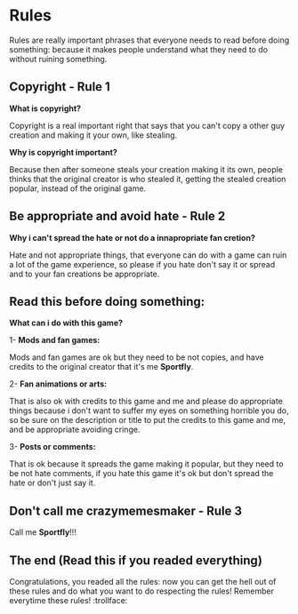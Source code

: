 # Rules 

Rules are really important phrases that everyone needs to read before doing something: because it makes people understand what they need to do without ruining something.

## Copyright - Rule 1

**What is copyright?**

Copyright is a real important right that says that you can't copy a other guy creation and making it your own, like stealing.

**Why is copyright important?**

Because then after someone steals your creation making it its own, people thinks that the original creator is who stealed it, getting the stealed creation popular, instead of the original game.

## Be appropriate and avoid hate - Rule 2

**Why i can't spread the hate or not do a innapropriate fan cretion?**

Hate and not appropriate things, that everyone can do with a game can ruin a lot of the game experience, so please if you hate don't say it or spread and to your fan creations be appropriate.

## Read this before doing something:

**What can i do with this game?**

1- **Mods and fan games:**

Mods and fan games are ok but they need to be not copies, and have credits to the original creator that it's me **Sportfly**.

2- **Fan animations or arts:**

That is also ok with credits to this game and me and please do appropriate things because i don't want to suffer my eyes on something horrible you do, so be sure on the description or title to put the credits to this game and me, and be appropriate avoiding cringe.

3- **Posts or comments:**

That is ok because it spreads the game making it popular, but they need to be not hate comments, if you hate this game it's ok but don't spread the hate or don't just say it.


## Don't call me crazymemesmaker - Rule 3

Call me **Sportfly**!!!

## The end (Read this if you readed everything)
Congratulations, you readed all the rules: now you can get the hell out of these rules and do what you want to do respecting the rules! Remember everytime these rules! :trollface:
